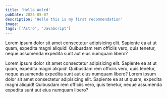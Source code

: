 ```yaml
---
title: 'Hello Wolrd'
pubDate: 2024-05-07
description: 'Hello this is my first recommendation'
image:
tags: ['Astro', 'JavaScript']
---
```


Lorem ipsum dolor sit amet consectetur adipisicing elit. Sapiente ea at ut quam, expedita magni aliquid! Quibusdam rem officiis vero, quis tenetur, neque assumenda expedita sunt aut eius numquam libero?

Lorem ipsum dolor sit amet consectetur adipisicing elit. Sapiente ea at ut quam, expedita magni aliquid! Quibusdam rem officiis vero, quis tenetur, neque assumenda expedita sunt aut eius numquam libero? Lorem ipsum dolor sit amet consectetur adipisicing elit. Sapiente ea at ut quam, expedita magni aliquid! Quibusdam rem officiis vero, quis tenetur, neque assumenda expedita sunt aut eius numquam libero?
